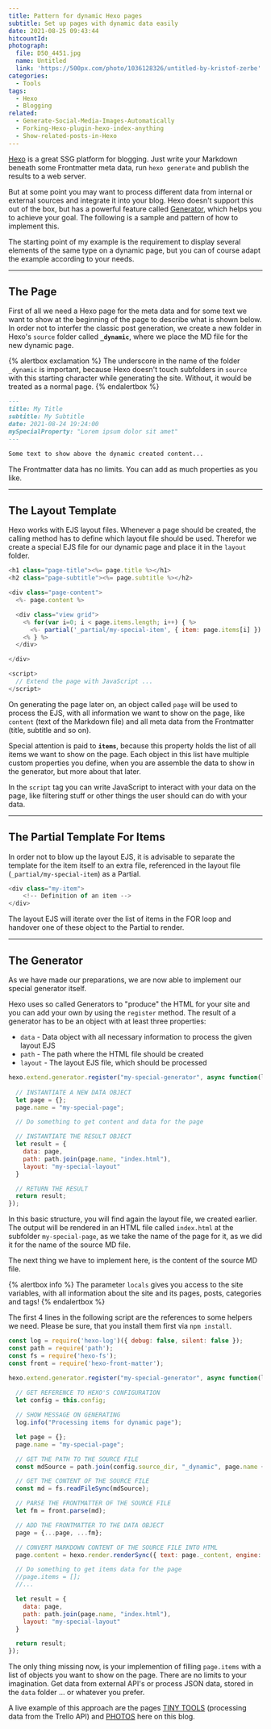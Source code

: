 ```yaml
---
title: Pattern for dynamic Hexo pages
subtitle: Set up pages with dynamic data easily
date: 2021-08-25 09:43:44
hitcountId:
photograph:
  file: D50_4451.jpg
  name: Untitled
  link: 'https://500px.com/photo/1036128326/untitled-by-kristof-zerbe'
categories:
  - Tools
tags:
  - Hexo
  - Blogging
related:
  - Generate-Social-Media-Images-Automatically
  - Forking-Hexo-plugin-hexo-index-anything
  - Show-related-posts-in-Hexo
---
```


[Hexo](https://hexo.io/) is a great SSG platform for blogging. Just write your Markdown beneath some Frontmatter meta data, run ``hexo generate`` and publish the results to a web server.

But at some point you may want to process different data from internal or external sources and integrate it into your blog. Hexo doesn't support this out of the box, but has a powerful feature called [Generator](https://hexo.io/api/generator.html), which helps you to achieve your goal. The following is a sample and pattern of how to implement this.

The starting point of my example is the requirement to display several elements of the same type on a dynamic page, but you can of course adapt the example according to your needs.

<!-- more -->

---

## The Page

First of all we need a Hexo page for the meta data and for some text we want to show at the beginning of the page to describe what is shown below. In order not to interfer the classic post generation, we create a new folder in Hexo's ``source`` folder called **``_dynamic``**, where we place the MD file for the new dynamic page.

{% alertbox exclamation %}
The underscore in the name of the folder ``_dynamic`` is important, because Hexo doesn't touch subfolders in ``source`` with this starting character while generating the site. Without, it would be treated as a normal page.
{% endalertbox %}

```md ./source/_dynamic/my-special-page.md
---
title: My Title
subtitle: My Subtitle
date: 2021-08-24 19:24:00
mySpecialProperty: "Lorem ipsum dolor sit amet"
---

Some text to show above the dynamic created content...

```

The Frontmatter data has no limits. You can add as much properties as you like.

---

## The Layout Template

Hexo works with EJS layout files. Whenever a page should be created, the calling method has to define which layout file should be used. Therefor we create a special EJS file for our dynamic page and place it in the ``layout`` folder.

```js ./themes/&lt;your-theme&gt;/layout/my-special-layout.ejs
<h1 class="page-title"><%= page.title %></h1>
<h2 class="page-subtitle"><%= page.subtitle %></h2>

<div class="page-content">
  <%- page.content %>

  <div class="view grid">
    <% for(var i=0; i < page.items.length; i++) { %>
      <%- partial('_partial/my-special-item', { item: page.items[i] }) %>
    <% } %>
  </div>  

</div>

<script>
  // Extend the page with JavaScript ...
</script>
```

On generating the page later on, an object called ``page`` will be used to process the EJS, with all information we want to show on the page, like ``content`` (text of the Markdown file) and all meta data from the Frontmatter (title, subtitle and so on).

Special attention is paid to **``items``**, because this property holds the list of all items we want to show on the page. Each object in this list have multiple custom properties you define, when you are assemble the data to show in the generator, but more about that later.

In the ``script`` tag you can write JavaScript to interact with your data on the page, like filtering stuff or other things the user should can do with your data.

---

## The Partial Template For Items

In order not to blow up the layout EJS, it is advisable to separate the template for the item itself to an extra file, referenced in the layout file (``_partial/my-special-item``) as a Partial.

```js ./themes/&lt;your-theme&gt;/layout/_partial/my-special-item.ejs
<div class="my-item">
    <!-- Definition of an item -->
</div>
```

The layout EJS will iterate over the list of items in the FOR loop and handover one of these object to the Partial to render.

---

## The Generator

As we have made our preparations, we are now able to implement our special generator itself.

Hexo uses so called Generators to "produce" the HTML for your site and you can add your own by using the ``register`` method. The result of a generator has to be an object with at least three properties:

* ``data`` - Data object with all necessary information to process the given layout EJS
* ``path`` - The path where the HTML file should be created
* ``layout`` - The layout EJS file, which should be processed

```js ./themes/&lt;your-theme&gt;/scripts/my-special-generator.js
hexo.extend.generator.register("my-special-generator", async function(locals) {
  
  // INSTANTIATE A NEW DATA OBJECT
  let page = {};
  page.name = "my-special-page";

  // Do something to get content and data for the page

  // INSTANTIATE THE RESULT OBJECT
  let result = {
    data: page,
    path: path.join(page.name, "index.html"),
    layout: "my-special-layout"
  }

  // RETURN THE RESULT
  return result;  
});
```

In this basic structure, you will find again the layout file, we created earlier. The output will be rendered in an HTML file called ``index.html`` at the subfolder ``my-special-page``, as we take the name of the page for it, as we did it for the name of the source MD file.

The next thing we have to implement here, is the content of the source MD file.

{% alertbox info %}
The parameter ``locals`` gives you access to the site variables, with all information about the site and its pages, posts, categories and tags!
{% endalertbox %}

The first 4 lines in the following script are the references to some helpers we need. Please be sure, that you install them first via ``npm install``.

```js ./themes/&lt;your-theme&gt;/scripts/my-special-generator.js
const log = require('hexo-log')({ debug: false, silent: false });
const path = require('path');
const fs = require('hexo-fs');
const front = require('hexo-front-matter');

hexo.extend.generator.register("my-special-generator", async function(locals) {
  
  // GET REFERENCE TO HEXO'S CONFIGURATION
  let config = this.config;

  // SHOW MESSAGE ON GENERATING
  log.info("Processing items for dynamic page");

  let page = {};
  page.name = "my-special-page";

  // GET THE PATH TO THE SOURCE FILE
  const mdSource = path.join(config.source_dir, "_dynamic", page.name + ".md");

  // GET THE CONTENT OF THE SOURCE FILE
  const md = fs.readFileSync(mdSource);

  // PARSE THE FRONTMATTER OF THE SOURCE FILE
  let fm = front.parse(md);

  // ADD THE FRONTMATTER TO THE DATA OBJECT
  page = {...page, ...fm};

  // CONVERT MARKDOWN CONTENT OF THE SOURCE FILE INTO HTML
  page.content = hexo.render.renderSync({ text: page._content, engine: 'markdown' });

  // Do something to get items data for the page
  //page.items = [];
  //...

  let result = {
    data: page,
    path: path.join(page.name, "index.html"),
    layout: "my-special-layout"
  }

  return result;  
});
```

The only thing missing now, is your implemention of filling ``page.items`` with a list of objects you want to show on the page. There are no limits to your imagination. Get data from external API's or process JSON data, stored in the ``data`` folder ... or whatever you prefer.

A live example of this approach are the pages [TINY TOOLS](/collections/tiny-tools/) (processing data from the Trello API) and [PHOTOS](/photos) here on this blog.

